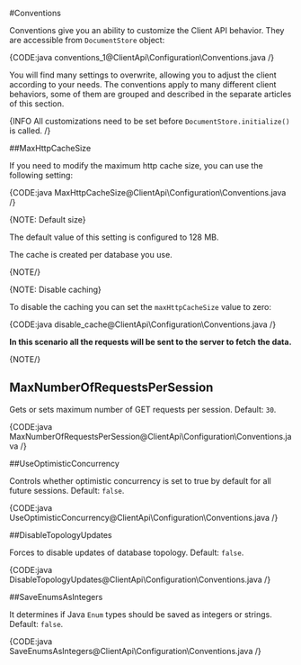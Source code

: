 #Conventions

Conventions give you an ability to customize the Client API behavior. They are accessible from `DocumentStore` object:

{CODE:java conventions_1@ClientApi\Configuration\Conventions.java /}

You will find many settings to overwrite, allowing you to adjust the client according to your needs. The conventions apply to many different client behaviors, some of them are grouped and described in the separate articles of this section.

{INFO All customizations need to be set before `DocumentStore.initialize()` is called. /}

##MaxHttpCacheSize

If you need to modify the maximum http cache size, you can use the following setting:

{CODE:java MaxHttpCacheSize@ClientApi\Configuration\Conventions.java /}

{NOTE: Default size}

The default value of this setting is configured to 128 MB.

The cache is created per database you use.

{NOTE/}

{NOTE: Disable caching} 

To disable the caching you can set the `maxHttpCacheSize` value to zero:

{CODE:java disable_cache@ClientApi\Configuration\Conventions.java /}

**In this scenario all the requests will be sent to the server to fetch the data.**

{NOTE/}

## MaxNumberOfRequestsPerSession

Gets or sets maximum number of GET requests per session. Default: `30`.

{CODE:java MaxNumberOfRequestsPerSession@ClientApi\Configuration\Conventions.java /}

##UseOptimisticConcurrency

Controls whether optimistic concurrency is set to true by default for all future sessions. Default: `false`.

{CODE:java UseOptimisticConcurrency@ClientApi\Configuration\Conventions.java /}

##DisableTopologyUpdates

Forces to disable updates of database topology. Default: `false`.

{CODE:java DisableTopologyUpdates@ClientApi\Configuration\Conventions.java /}

##SaveEnumsAsIntegers

It determines if Java `Enum` types should be saved as integers or strings. Default: `false`.

{CODE:java SaveEnumsAsIntegers@ClientApi\Configuration\Conventions.java /}
